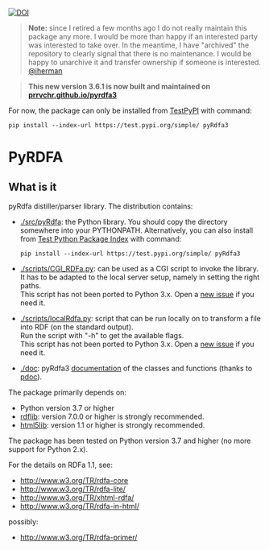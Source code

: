 
[![DOI](https://zenodo.org/badge/doi/10.5281/zenodo.14547.svg)](http://dx.doi.org/10.5281/zenodo.14547)

> **Note:** since I retired a few months ago I do not really maintain this package any more. I would be more than happy if an interested party was interested to take over. In the meantime, I have "archived" the repository to clearly signal that there is no maintenance. I would be happy to unarchive it and transfer ownership if someone is interested.    
> [@iherman](https://github.com/iherman)

> **This new version 3.6.1 is now built and maintained on [prrvchr.github.io/pyrdfa3][1]**

For now, the package can only be installed from [TestPyPI][2] with command:  

`pip install --index-url https://test.pypi.org/simple/ pyRdfa3`

PyRDFA
======


What is it
----------

pyRdfa distiller/parser library. The distribution contains:

- [./src/pyRdfa][3]: the Python library. You should copy the directory somewhere into your PYTHONPATH.
  Alternatively, you can also install from [Test Python Package Index][1] with command:

    `pip install --index-url https://test.pypi.org/simple/ pyRdfa3`

- [./scripts/CGI_RDFa.py][4]: can be used as a CGI script to invoke the library.  
  It has to be adapted to the local server setup, namely in setting the right paths.  
  This script has not been ported to Python 3.x. Open a [new issue][5] if you need it.

- [./scripts/localRdfa.py][6]: script that can be run locally on to transform a file into RDF (on the standard output).  
  Run the script with "-h" to get the available flags.  
  This script has not been ported to Python 3.x. Open a [new issue][5] if you need it.

- [./doc][7]: pyRdfa3 [documentation][8] of the classes and functions (thanks to [pdoc][9]).

The package primarily depends on:
- Python version 3.7 or higher
- [rdflib][10]: version 7.0.0 or higher is strongly recommended.
- [html5lib][11]: version 1.1 or higher is strongly recommended.

The package has been tested on Python version 3.7 and higher (no more support for Python 2.x).

For the details on RDFa 1.1, see:

- <http://www.w3.org/TR/rdfa-core>
- <http://www.w3.org/TR/rdfa-lite/>
- <http://www.w3.org/TR/xhtml-rdfa/>
- <http://www.w3.org/TR/rdfa-in-html/>

possibly:

- <http://www.w3.org/TR/rdfa-primer/>

[1]: <https://github.com/prrvchr/pyrdfa3/>
[2]: <https://test.pypi.org/project/pyRdfa3/>
[3]: <https://github.com/prrvchr/pyrdfa3/tree/master/src/pyRdfa>
[4]: <https://github.com/prrvchr/pyrdfa3/blob/master/scripts/CGI_RDFa.py>
[5]: <https://github.com/prrvchr/pyrdfa3/issues/new>
[6]: <https://github.com/prrvchr/pyrdfa3/blob/master/scripts/localRdfa.py>
[7]: <https://github.com/prrvchr/pyrdfa3/blob/master/doc/>
[8]: <https://prrvchr.github.io/pyrdfa3/doc/pyRdfa.html>
[9]: <https://pdoc.dev/docs/pdoc.html>
[10]: <https://pypi.org/project/rdflib/7.0.0/>
[11]: <https://pypi.org/project/html5lib/1.1/>
